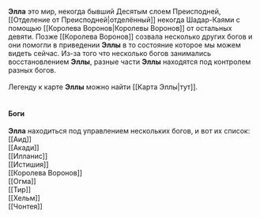 **Элла** это мир, некогда бывший Десятым слоем Преисподней, [[Отделение от Преисподней|отделённый]] некогда Шадар-Каями с помощью [[Королева Воронов|Королевы Воронов]] от остальных девяти. Позже [[Королева Воронов]] созвала несколько других богов и они помогли в приведении **Эллы** в то состояние которое мы можем видеть сейчас. Из-за того что несколько богов занимались восстановлением **Эллы**, разные части **Эллы** находятся под контролем разных богов. <br><br>
Легенду к карте **Эллы** можно найти [[Карта Эллы|тут]].<br><br>
#### Боги
**Элла** находиться под управлением нескольких богов, и вот их список:<br>
[[Аид]]<br>
[[Акади]]<br>
[[Илланис]]<br>
[[Истишия]]<br>
[[Королева Воронов]]<br>
[[Огма]]<br>
[[Тир]]<br>
[[Хельм]]<br>
[[Чонтея]]
